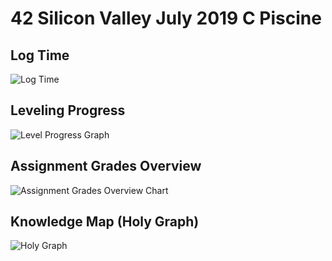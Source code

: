# 42 Silicon Valley July 2019 C Piscine

## Log Time
![Log Time](https://github.com/VictoriaNguyenMD/42_Silicon_Valley/blob/master/Images/log_time.png)

## Leveling Progress
![Level Progress Graph](https://github.com/VictoriaNguyenMD/42_Silicon_Valley/blob/master/Images/progress_graph.png)

## Assignment Grades Overview
![Assignment Grades Overview Chart](https://github.com/VictoriaNguyenMD/42_Silicon_Valley/blob/master/Images/projects_grade_overview.png)

## Knowledge Map (Holy Graph)
![Holy Graph](https://github.com/VictoriaNguyenMD/42_Silicon_Valley/blob/master/Images/holy_graph.png)

